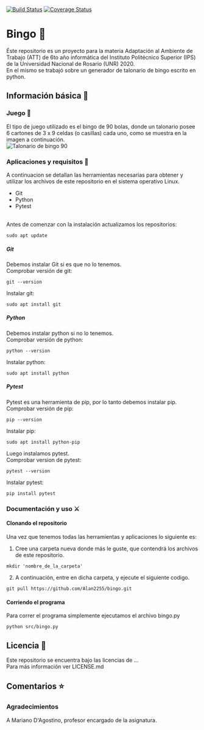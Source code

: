 [![Build Status](https://travis-ci.org/Alan2255/bingo.svg?branch=master)](https://travis-ci.org/Alan2255/bingo)
[![Coverage Status](https://coveralls.io/repos/github/Alan2255/bingo/badge.svg?branch=master)](https://coveralls.io/github/Alan2255/bingo?branch=master)

# Bingo :8ball:
Éste repositorio es un proyecto para la materia Adaptación al Ambiente de Trabajo (ATT) de 6to año informática del Instituto Politécnico Superior (IPS) de la Universidad Nacional de Rosario (UNR) 2020.<br>
En el mismo se trabajó sobre un generador de talonario de bingo escrito en python.

## Información básica :open_book:

### Juego :dart:
El tipo de juego utilizado es el bingo de 90 bolas, donde un talonario posee 6 cartones de 3 x 9 celdas (o casillas) cada uno, como se muestra en la imagen a continuación.<br>
![Talonario de bingo 90](../imagenes/talonario.png?raw=true)

### Aplicaciones y requisitos :floppy_disk:
A continuacion se detallan las herramientas necesarias para obtener y utilizar los archivos de este repositorio en el sistema operativo Linux.<br>
* Git
* Python
* Pytest
<br>
Antes de comenzar con la instalación actualizamos los repositorios:
<pre><code>sudo apt update</pre></code>

##### Git
Debemos instalar Git si es que no lo tenemos.<br>
Comprobar versión de git:
<pre><code>git --version</pre></code>
Instalar git:
<pre><code>sudo apt install git</pre></code>

##### Python
Debemos instalar python si no lo tenemos.<br>
Comprobar versión de python:
<pre><code>python --version</pre></code>
Instalar python:
<pre><code>sudo apt install python</pre></code>

##### Pytest
Pytest es una herramienta de pip, por lo tanto debemos instalar pip.<br>
Comprobar versión de pip:
<pre><code>pip --version</pre></code>
Instalar pip:
<pre><code>sudo apt install python-pip</pre></code>
Luego instalamos pytest.<br>
Comprobar version de pytest:
<pre><code>pytest --version</pre></code>
Instalar pytest:
<pre><code>pip install pytest</pre></code>

### Documentación y uso :crossed_swords:

#### Clonando el repositorio
Una vez que tenemos todas las herramientas y aplicaciones lo siguiente es:
1. Cree una carpeta nueva donde más le guste, que contendrá los archivos de este repositorio.
<pre><code>mkdir 'nombre_de_la_carpeta'</pre></code>
2. A continuación, entre en dicha carpeta, y ejecute el siguiente codigo.
<pre><code>git pull https://github.com/Alan2255/bingo.git</pre></code>

#### Corriendo el programa
Para correr el programa simplemente ejecutamos el archivo bingo.py
<pre><code>python src/bingo.py</pre></code>

## Licencia :page_facing_up:
Este repositorio se encuentra bajo las licencias de ...<br>
Para más información ver LICENSE.md

## Comentarios :star:
### Agradecimientos
A Mariano D'Agostino, profesor encargado de la asignatura.
